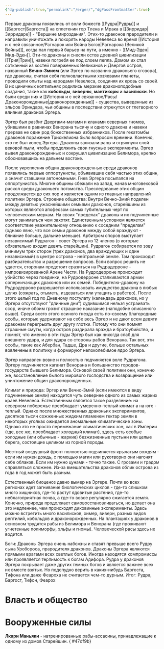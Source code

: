 ```yaml
---
{"dg-publish":true,"permalink":"/erger/","dgPassFrontmatter":true}
---
```


Первые драконы появились от воли божеств [[Рудра\|Рудры]] и [[Баргост\|Баргоста]] на сплетении гор Тлена и Мрака в [[Зирридар\|Зирридаре]] - "Вершине мироздания".
Этих-то драконов прародители и направили уничтожать и покорять народы Невелеса во время [[История и с ней связанное/Рагнарок или Война Богов\|Рагнарока (Великой Войны)]], когда пал первый барьер на пути, а именно - [[Мид-Эден\|Мид-Эден]].
Эти-то драконы и снесли остов древней цивилизации [[Трия\|Трии]], навеки погребя ее под слоем пепла. Домом их стал сотканный из костей поверженных Великанов и Двергов остров, названный **Вечно-Змием** (или Эргер по названию драконьего сговора), где драконы, считая себя полновластными хозяевами планеты, проводили опыты над народами Невелеса, соединяя их кровь со своей. В их циничных коптильнях родились мерзкие драконоподобные создания, такие как **кобольды**, **виверны**, **мантикоры** и **василиски**. Но были среди них и [[История и с ней связанное/Расы/Драконорожденные\|драконорожденные]] - существа, выведенные из эльфов Эриндара, чьи общины в последствии отрекутся от тлетворного влияния драконов Эргера.

Эргер был разбит Двергами-магами и кланами северных гномов, убившими в равнинах Венорана тысячу и одного дракона и навеки прервав не один род божественных избранников. После гекатомбы драконов поражение Трискелиона было вопросом времени.
Конечно, это не был конец Эргера. Драконы зализали раны и отряхнули слой вековой пыли, чтобы продолжить свои гнусные эксперименты. Эргер вывел драконорожденных и сокрушил цивилизацию Белимора, крепко обосновавшись на дальнем востоке.

После укрепления общин драконорожденных среди драконов появились первые оппортунисты, объявившие себя частью этих общин, а значит ставшими автономными. Гнев Эргера посыпался на оппортунистов. Многие общины сбежали на запад, начав многовековой раскол среди драконьего потомства. Преследование этих общин продолжается до сих пор и является одним из главных направлений политики Эргера.
Строение общества:
Внутри Вечно-Змий поделен между девятью ужаснейшими семьями драконов, старейшины из которых являются апофеозом самых губительных черт по человеческим меркам. На своих "пределах" драконы и их подчиненные могут заниматься чем захотят. Единственным условием является соответствие уважительному отношению к соседним "пределам" (однако явно, что все семьи драконов между собой враждуют - ближние больше, дальние меньше). 
Арбитром споров выступает независимый Рудрагон - совет Эргера из 12 членов (в которые обязательно входят девять старейшин). Рудрагон собирается по зову минимум трех сторон (трех драконов, два враждующих и один независимый) в центре острова - нейтральной земле. Там происходит разбирательство и разрешение вопросов. Если вопрос решить не удается, сторонам предстоит сразиться на Рудрадерроне - импровизированной Арене Чести. На Рудродерроне происходит убийство через поединки, на Рудродерроне сталкиваются армии соперничающих драконов или их семей. Победителю-дракону на Рудродерроне разрешается использовать имущество дракона в любых целях (сожрать, отыметь, издеваться или утащить в рабство). После этого целый год по Дневному постулату (календарь драконов, но у Эргера отсутствуют "длинные дни") судившимся нельзя устраивать ссор, иначе обоим грозит страшное наказание (наподобие описанного выше).
Среди всего этого осиного гнезда есть по-своему благородные особы, которые удерживают на себе весь Эргер и не дают всем девяти драконам перегрызть друг другу глотки. Потому что они помнят страшные смуты, когда остров раздирала вражда и братоубийство, и помнят, что именно в эти годы Эргер был как никогда слаб для внешнего удара, и для удара со стороны рабов Венорана.
Так вот, эти особы, такие как Абербан, Тадше, Дра и другие, больше остальных вовлечены в политику и формируют непоколебимое ядро Эргера.

Эргер направлен вовне и полностью подчиняется воле Рудрагона. Эргеру подчиняется каганат Венорана и большинство городов-государств бывшего Белимора. Основой своей политики они, конечно же, восстановление былого мирового господства и возвращение или уничтожение общин драконорожденных.

Климат и природа:
Эргер или Вечно-Змий (если имеются в виду подчиненные земли) находится чуть севернее одного из самых жарких краев Невелеса. Естественным является такое разделение: на северном побережье преобладает умеренно-теплый климат а на юге - теплый. Однако после множественных драконьих экспериментов, десятков тысяч сожженных жидким пламенем гектар земли в некоторых уголках ожидается аномальные климатические зоны. Однако это не просто перемежание климатических зон, как в Империи (где, все же, преобладает холодный климат), здесь есть особые холодные (или обычные - жаркие) безжизненные пустыни или целые берега, состоящие целиком из горной породы.

Местный воздушный фронт полностью подчиняется крылатым вождям - если им нужен дождь, с помощью магии или рукотворно они нагонят себе облаков. Если им нужно цунами - точно также. С грозами и градом справляться сложнее.
Из-за вмешательства драконов облик острова из года в год может быть разным.

Естественный биоценоз давно вымер на Эргере. Почти во всех регионах идет загнивание биологических циклов - где-то слишком много хищников, где-то растут ядовитые растения, где-то неблагоприятная почва, а где-то вовсе регулярно сжигается земля. Конечно, природа продолжает самовосстановливаться, но делает она это медленнее, чем происходят диковинные эксперименты.
Здесь можно встретить много василисков, химер, виверн, разных видов рептилий, кобольдов и драконорожденных. 
На плантациях у драконов в основном трудятся рабы из Белимора и Венорана (где проживают угнетенные полиморфы, эльфы и гномы).
Человеческой расы здесь не водится.

Боги:
Драконы Эргера очень набожны и ставят превыше всего Рудру сына Уробороса, прародителя драконов. Драконы Эргера являются прямыми врагами всех светлых богов. Иногда находятся компромиссы или проявляется терпимость к богам Адифора. Рудра у драконов Эргера покрывает даже других темных богов и является важнее всех их вместе взятых. Но подспудно верить в каких-нибудь Баргоста, Тифона или даже Феароха не считается чем-то дурным.
Итог: Рудра, Баргост, Тифон, Феарох

# Власть и общество



# Вооруженные силы

**Лкари Маньяки** - натренированные рабы-ассасины, принадлежащие к одному из домов Старейшин. 
{ #47df9b}
